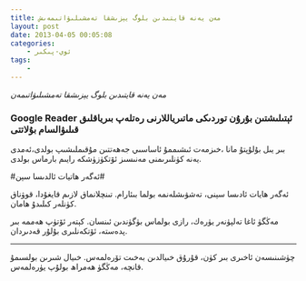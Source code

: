 ```yaml
---
title: مەن يەنە قايتىدىن بلوگ يېزىشقا تەمشىلىۋاتىمەىش
layout: post
date: 2013-04-05 00:05:08
categories:
    - ئوي-پىكىر
tags:
    - 
---
```


*مەن يەنە قايتىدىن بلوگ يېزىشقا تەمشىلىۋاتىمەن*   
###   Google Reader ئېتىلىشتىن بۇرۇن توردىكى ماتىرياللارنى رەتلەپ بىرياقلىق قىلىۋالسام بۇلاتتى 

 بىر يىل بۇلۇپتۇ مانا ،خىزمەت ئىشىممۇ ئاساسىي جەھەتتىن مۇقىملىشىپ بولدى،ئەمدى يەنە كۈنلىرىمنى مەنىسىز ئۆتكۈزۈشكە رايىم بارماس بولدى.
    
      
        
  #ئەگەر ھاتيات ئالدىسا سېن#
        
          
  ئەگەر ھايات ئادىسا سېنى،
  تەشۋىشلەنمە بولما بىئارام.
  تىنچلانماق لازىم قايغۇدا،
  قوۋناق كۈنلەر كىلىدۇ ھامان.
        
  مەڭگۈ ئاغا تەلپۈنەر يۈرەك،
  رازى بولماس بۈگۈندىن ئىنسان.
  كېتەر ئۆتۈپ ھەممە بىر پدەستە،
  ئۆتكەنلىرى بۇلۇر قەدىردان.
***
        
  چۈشىنىسەن ئاخىرى بىر كۈن،
  قۇرۇق خىيالدىن بەخىت تۆرەلمەس.
  خىيال شىرىن بولسىمۇ قانچە،
  مەڭگۈ ھەمراھ بولۇپ يۈرەلمەس.

